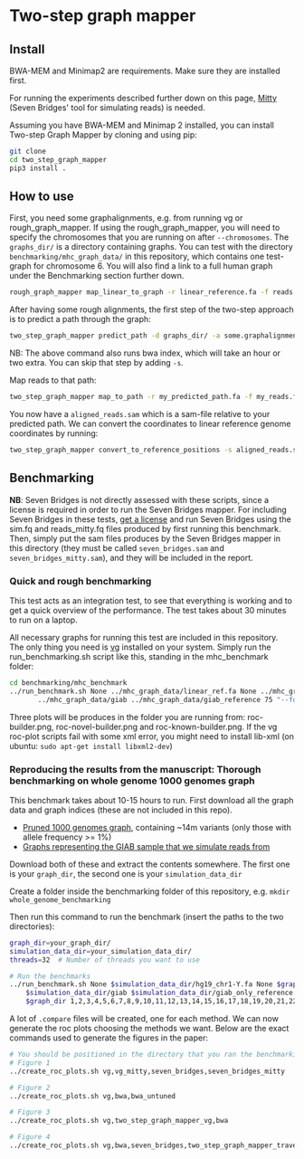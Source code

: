 # Two-step graph mapper

## Install
BWA-MEM and Minimap2 are requirements. Make sure they are installed first.

For running the experiments described further down on this page, [Mitty](https://github.com/sbg/Mitty) (Seven Bridges' tool for simulating reads) is needed.

Assuming you have BWA-MEM and Minimap 2 installed, you can install Two-step Graph Mapper by cloning and using pip:
```bash
git clone 
cd two_step_graph_mapper 
pip3 install .
```

## How to use 
First, you need some graphalignments, e.g. from running vg or rough_graph_mapper. 
If using the rough_graph_mapper, you will need to specify the chromosomes that you are running on after `--chromosomes`.
The `graphs_dir/` is a directory containing graphs. You can test with the directory `benchmarking/mhc_graph_data/` in this repository, which contains
one test-graph for chromosome 6. You will also find a link to a full human graph under the Benchmarking section further down.

```bash
rough_graph_mapper map_linear_to_graph -r linear_reference.fa -f reads.fa -d graphs_dir/ --chromosomes 1,2,3 > some.graphalignments
```


After having some rough alignments, the first step of the two-step approach is to predict a path through the graph:
```bash
two_step_graph_mapper predict_path -d graphs_dir/ -a some.graphalignments -c 1,2,3 -o my_predicted_path
```
NB: The above command also runs bwa index, which will take an hour or two extra. You can skip that step by adding `-s`.

Map reads to that path:
```bash
two_step_graph_mapper map_to_path -r my_predicted_path.fa -f my_reads.fa -o aligned_reads.sam
```
You now have a `aligned_reads.sam` which is a sam-file relative to your predicted path. 
We can convert the coordinates to linear reference genome coordinates by running:
```bash
two_step_graph_mapper convert_to_reference_positions -s aligned_reads.sam -d graph_dir/ -l my_predicted_path -c 1,2,3 -o converted.sam
```

## Benchmarking
**NB**: Seven Bridges is not directly assessed with these scripts, since a license is required in order to run the Seven Bridges mapper. 
For including Seven Bridges in these tests, [get a license](http://sevenbridges.com/graph-genome-academic-release) and run Seven Bridges 
using the sim.fq and reads_mitty.fq files produced by first running this benchmark. Then, simply put the sam files produces by the Seven Bridges mapper in this directory (they must be called `seven_bridges.sam` and `seven_bridges_mitty.sam`), and they will be included in the report.


### Quick and rough benchmarking
This test acts as an integration test, to see that everything is working and to get a quick overview of the
performance. The test takes about 30 minutes to run on a laptop.

All necessary graphs for running this test are included in this repository. 
The only thing you need is [vg](https://github.com/vgteam/vg) installed on your system.
Simply run the run_benchmarking.sh script like this, standing in the mhc_benchmark folder:
```bash
cd benchmarking/mhc_benchmark
../run_benchmark.sh None ../mhc_graph_data/linear_ref.fa None ../mhc_graph_data/wg ../mhc_graph_data/giab_chr6_haplotype0 ../mhc_graph_data/giab_chr6_haplotype1 \
       ../mhc_graph_data/giab ../mhc_graph_data/giab_reference 75 "--forward-only -n 250000 -e 0.01 -i 0.002 -l 150" 2358792 150 "" ../mhc_graph_data/ 6  ../mhc_graph_data/giab_chr6.nobg ../mhc_graph_data/giab_reference_path_6.intervalcollection.indexed ../mhc_graph_data/1000genomes_variants.vcf ../mhc_graph_data/giab_variants.vcf.gz "6 1 4970557"
```
Three plots will be produces in the folder you are running from: roc-builder.png, roc-novel-builder.png and roc-known-builder.png.
If the vg roc-plot scripts fail with some xml error, you might need to install lib-xml (on ubuntu: `sudo apt-get install libxml2-dev`)

### Reproducing the results from the manuscript: Thorough benchmarking on whole genome 1000 genomes graph
This benchmark takes about 10-15 hours to run. First download all the graph data and graph indices (these are not included in this repo). 
* [Pruned 1000 genomes graph](http://158.39.75.109/human_pruned_1pc.tar), containing ~14m variants (only those with allele frequency >= 1%)
* [Graphs representing the GIAB sample that we simulate reads from](http://158.39.75.109/simulation_data.tar)

Download both of these and extract the contents somewhere. The first one is your `graph_dir`, the second one is your `simulation_data_dir`

Create a folder inside the benchmarking folder of this repository, e.g. `mkdir whole_genome_benchmarking`

Then run this command to run the benchmark (insert the paths to the two directories):
```bash
graph_dir=your_graph_dir/
simulation_data_dir=your_simulation_data_dir/
threads=32  # Number of threads you want to use

# Run the benchmarks
../run_benchmark.sh None $simulation_data_dir/hg19_chr1-Y.fa None $graph_dir/wg $simulation_data_dir/haplotype0_only_chr20_no_paths $simulation_data_dir/haplotype1_only_chr20_no_paths \
    $simulation_data_dir/giab $simulation_data_dir/giab_only_reference $threads "--forward-only -n 5000000 -e 0.01 -i 0.002 -l 150" 2358792 150 "" \
    $graph_dir 1,2,3,4,5,6,7,8,9,10,11,12,13,14,15,16,17,18,19,20,21,22,X None None None None 20 63025520 
```

A lot of `.compare` files will be created, one for each method. We can now generate the roc plots choosing the methods we want. 
Below are the exact commands used to generate the figures in the paper:

```bash
# You should be positioned in the directory that you ran the benchmarking from
# Figure 1
../create_roc_plots.sh vg,vg_mitty,seven_bridges,seven_bridges_mitty

# Figure 2
../create_roc_plots.sh vg,bwa,bwa_untuned

# Figure 3
../create_roc_plots.sh vg,two_step_graph_mapper_vg,bwa

# Figure 4
../create_roc_plots.sh vg,bwa,seven_bridges,two_step_graph_mapper_traversemapped,two_step_graph_mapper_linearmapped
```





